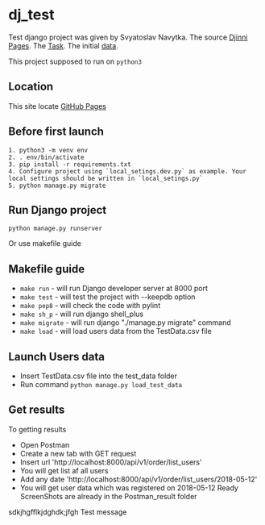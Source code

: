 # dj_test
Test django project was given by Svyatoslav Navytka.
The source [Djinni Pages](https://djinni.co/my/inbox/3650817/).
The [Task](https://docs.google.com/document/d/1Mamfic4pUb3rrfGKzwaUEE2pKFx1Vn1BDNgVODZ1meM/edit).
The initial [data](https://docs.google.com/spreadsheets/d/1o2s6z705b0MpNsNPMoXI5yYnOrJDmwHZFx2ltFFrzlY/edit#gid=1013141086).

This project supposed to run on `python3`


## Location
This site locate [GitHub Pages](https://github.com/miha-pavel/dj_test)


## Before first launch
```
1. python3 -m venv env
2. . env/bin/activate
3. pip install -r requirements.txt
4. Configure project using `local_setings.dev.py` as example. Your local settings should be written in `local_setings.py`
5. python manage.py migrate
```


## Run Django project
```
python manage.py runserver
```
Or use makefile guide


## Makefile guide
* ```make run``` - will run Django developer server at 8000 port
* ```make test``` - will test the project with --keepdb option
* ```make pep8``` - will check the code with pylint
* ```make sh_p``` - will run django shell_plus
* ```make migrate``` - will run django "./manage.py migrate" command
* ```make load``` - will load users data from the TestData.csv file


## Launch Users data
* Insert TestData.csv file into the test_data folder
* Run command ```python manage.py load_test_data```



## Get results
To getting results
* Open Postman
* Create a new tab with GET request
* Insert url 'http://localhost:8000/api/v1/order/list_users'
* You will get list af all users
* Add any date 'http://localhost:8000/api/v1/order/list_users/2018-05-12'
* You will get user data which was registered on 2018-05-12
Ready ScreenShots are already in the Postman_result folder

sdkjhgfflkjdghdk;jfgh
Test message
